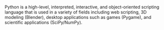 

Python is a high-level, interpreted, interactive, and object-oriented scripting language that is used in a variety of fields including web scripting, 3D modeling (Blender), desktop applications such as games (Pygame), and scientific applications (SciPy/NumPy).